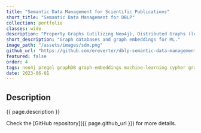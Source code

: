 ```yaml
---
title: "Semantic Data Management for Scientific Publications"
short_title: "Semantic Data Management for DBLP"
collection: portfolio
classes: wide
description: "Property Graphs (utilizing Neo4j), Distributed Graphs (leveraging Pregel), Knowledge Graphs (employing GraphDB), and a culminating project that integrates these graph databases for machine learning applications."
short_description: "Graph databases and graph embeddings for ML."
image_path: "/assets/images/sdm.png"
github_url: "https://github.com/ereverter/dblp-semantic-data-management"
featured: false
order: 4
tags: neo4j pregel graphDB graph-embeddings machine-learning cypher graph
date: 2023-06-01
---
```


Description
-----------
{{ page.description }}

Check the [GitHub repository]({{ page.github_url }}) for more details.
